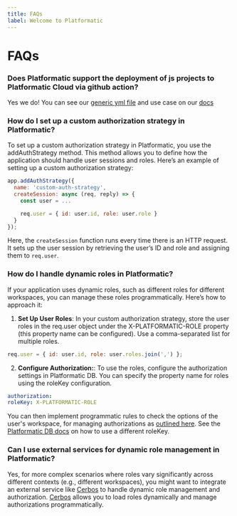 ```yaml
---
title: FAQs
label: Welcome to Platformatic
---
```


# FAQs

### Does Platformatic support the deployment of js projects to Platformatic Cloud via github action?
Yes we do! You can see our [generic yml file](https://github.com/platformatic/onestep) and use case on our [docs](https://docs.platformatic.dev/docs/cli#gh)

### How do I set up a custom authorization strategy in Platformatic?
To set up a custom authorization strategy in Platformatic, you use the addAuthStrategy method. This method allows you to define how the application should handle user sessions and roles. Here’s an example of setting up a custom authorization strategy:

```js
app.addAuthStrategy({
  name: 'custom-auth-strategy',
  createSession: async (req, reply) => {
    const user = ...

    req.user = { id: user.id, role: user.role }
  }
});
```
Here, the `createSession` function runs every time there is an HTTP request. It sets up the user session by retrieving the user’s ID and role and assigning them to `req.user`.

### How do I handle dynamic roles in Platformatic?
If your application uses dynamic roles, such as different roles for different workspaces, you can manage these roles programmatically. Here’s how to approach it:

   1. **Set Up User Roles**: In your custom authorization strategy, store the user roles in the req.user object under the X-PLATFORMATIC-ROLE property (this property name can be configured). Use a comma-separated list for multiple roles.

   ```js
   req.user = { id: user.id, role: user.roles.join(',') };
   ```

   2. **Configure Authorization:**: To use the roles, configure the authorization settings in Platformatic DB. You can specify the property name for roles using the roleKey configuration.

   ```yml
   authorization:
   roleKey: X-PLATFORMATIC-ROLE
   ```
   You can then implement programmatic rules to check the options of the user's workspace, for managing authorizations as [outlined here](https://www.cerbos.dev/blog/supercharging-your-policy-rules-with-self-service-custom-roles). See the [Platformatic DB docs](https://docs.platformatic.dev/docs/db/configuration/#authorization) on how to use a different roleKey.

### Can I use external services for dynamic role management in Platformatic?
Yes, for more complex scenarios where roles vary significantly across different contexts (e.g., different workspaces), you might want to integrate an external service like [Cerbos](https://github.com/platformatic/fastify-cerbos) to handle dynamic role management and authorization. [Cerbos](https://github.com/platformatic/fastify-cerbos) allows you to load roles dynamically and manage authorizations programmatically. 